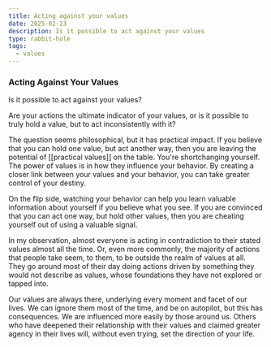 ```yaml
---
title: Acting against your values
date: 2025-02-23
description: Is it possible to act against your values
type: rabbit-hole
tags:
  - values
---
```

### Acting Against Your Values

Is it possible to act against your values?

Are your actions the ultimate indicator of your values, or is it possible to truly hold a value, but to act inconsistently with it?

The question seems philosophical, but it has practical impact. If you believe that you can hold one value, but act another way, then you are leaving the potential of [[practical values]] on the table. You're shortchanging yourself. The power of values is in how they influence your behavior. By creating a closer link between your values and your behavior, you can take greater control of your destiny.

On the flip side, watching your behavior can help you learn valuable information about yourself if you believe what you see. If you are convinced that you can act one way, but hold other values, then you are cheating yourself out of using a valuable signal. 

In my observation, almost everyone is acting in contradiction to their stated values almost all the time. Or, even more commonly, the majority of actions that people take seem, to them, to be outside the realm of values at all. They go around most of their day doing actions driven by something they would not describe as values, whose foundations they have not explored or tapped into.

Our values are always there, underlying every moment and facet of our lives. We can ignore them most of the time, and be on autopilot, but this has consequences. We are influenced more easily by those around us. Others who have deepened their relationship with their values and claimed greater agency in their lives will, without even trying, set the direction of your life.